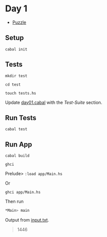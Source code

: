 # Day 1

- [Puzzle](PUZZLE.md)

## Setup

`cabal init`

<!-- `cabal install HUnit` -->

## Tests

`mkdir test`

`cd test`

`touch tests.hs`

Update [day01.cabal](day01/day01.cabal) with the *Test-Suite* section.

## Run Tests

`cabal test`

## Run App

`cabal build`

`ghci`

Prelude> `:load app/Main.hs`

Or

`ghci app/Main.hs`

Then run

```bash
*Main> main
```

Output from [input.txt](day01/input.txt).

> 1446
